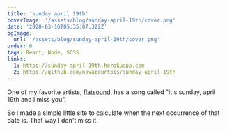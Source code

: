 ```yaml
---
title: 'sunday april 19th'
coverImage: '/assets/blog/sunday-april-19th/cover.png'
date: '2020-03-16T05:35:07.322Z'
ogImage:
  url: '/assets/blog/sunday-april-19th/cover.png'
order: 6
tags: React, Node, SCSS
links:
  1: https://sunday-april-19th.herokuapp.com
  2: https://github.com/novacourtois/sunday-april-19th
---
```


One of my favorite artists, <a href="https://www.flatsound.org" target="_blank">flatsound</a>, has a song called "it's sunday, april 19th and i miss you".

So I made a simple little site to calculate when the next occurrence of that date is. That way I don't miss it.
